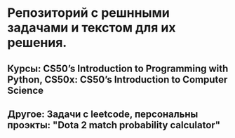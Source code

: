 # Репозиторий с решнными задачами и текстом для их решения.
## Курсы: CS50’s Introduction to Programming with Python, CS50x: CS50’s Introduction to Computer Science
## Другое: Задачи с leetcode, персональны проэкты: "Dota 2 match probability calculator"
